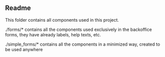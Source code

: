 ## Readme
This folder contains all components used in this project.

./forms/* contains all the components used exclusively in the backoffice forms, they have already
labels, help texts, etc.

./simple_forms/* contains all the components in a minimized way, created to be used anywhere
